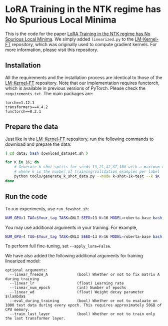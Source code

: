 # LoRA Training in the NTK regime has No Spurious Local Minima

This is the code for the paper [LoRA Training in the NTK regime has No Spurious Local Minima](XXX). We simply added `linearized.py` to the [LM-Kernel-FT](https://github.com/princeton-nlp/LM-Kernel-FT/tree/main) repository, which was originally used to compute gradient kernels. For more information, please visit this repository.

## Installation
All the requirements and the installation process are identical to those of the [LM-Kernel-FT](https://github.com/princeton-nlp/LM-Kernel-FT/tree/main) repository. Note that our implementation requires functorch, which is available in previous versions of PyTorch. Please check the `requirements.txt`. The main packages are:

```
torch==1.12.1
transformers==4.4.2
functorch==0.2.1
```

## Prepare the data
Just like in the [LM-Kernel-FT](https://github.com/princeton-nlp/LM-Kernel-FT/tree/main) repository, run the following commands to download and prepare the data:

```bash
( cd data; bash download_dataset.sh )

for K in 16; do
    # Generate k-shot splits for seeds 13,21,42,87,100 with a maximum of 1k test examples in data/k-shot-1k-test,
    # where k is the number of training/validation examples per label
    python tools/generate_k_shot_data.py --mode k-shot-1k-test --k $K
done
```

## Run the code
To run experiments, use `run_fewshot.sh`:

```bash
NUM_GPU=1 TAG=$Your_tag TASK=QNLI SEED=13 K=16 MODEL=roberta-base bash run_fewshot.sh
```

You may use additional arguments in your training. For example,

```bash
NUM_GPU=4 TAG=$Your_tag TASK=QNLI SEED=13 K=16 MODEL=roberta-base bash run_fewshot.sh --per_device_train_batch_size 32 --per_device_eval_batch_size 32   --linear_num_epoch 1000 --do_eval False  --do_predict True --linear_lr 0.001  --linear_wd 0.005  --lora_r 8   --apply_lora True  --eval_during_training True --train_last_layer True
```
To perform full fine-tuning, set `--apply_lora=False`. 

We have also added the following additional arguments for training linearized model: 

```
optional arguments:
  --linear_freeze_A             (bool) Whether or not to fix matrix A during training
  --linear_lr                   (float) Learning rate
  --linear_num_epoch            (int) Number of epochs
  --linear_wd                   (float) Weight decay parameter $\lambda$
  --eval_during_training        (bool) Whether or not to evaluate on 1000 test data during every epoch. This requires approximately 50GB of CPU memory.
  --train_last_layer            (bool) Whether or not to train only the last transformer layer. 

```
